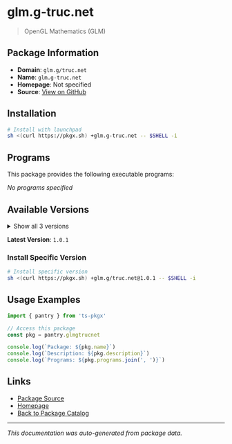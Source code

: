 # glm.g-truc.net

> OpenGL Mathematics (GLM)

## Package Information

- **Domain**: `glm.g/truc.net`
- **Name**: `glm.g-truc.net`
- **Homepage**: Not specified
- **Source**: [View on GitHub](https://github.com/pkgxdev/pantry/tree/main/projects/glm.g-truc.net/package.yml)

## Installation

```bash
# Install with launchpad
sh <(curl https://pkgx.sh) +glm.g-truc.net -- $SHELL -i
```

## Programs

This package provides the following executable programs:

*No programs specified*

## Available Versions

<details>
<summary>Show all 3 versions</summary>

- `1.0.1`, `1.0.0`, `0.9.9.8`

</details>

**Latest Version**: `1.0.1`

### Install Specific Version

```bash
# Install specific version
sh <(curl https://pkgx.sh) +glm.g/truc.net@1.0.1 -- $SHELL -i
```

## Usage Examples

```typescript
import { pantry } from 'ts-pkgx'

// Access this package
const pkg = pantry.glmgtrucnet

console.log(`Package: ${pkg.name}`)
console.log(`Description: ${pkg.description}`)
console.log(`Programs: ${pkg.programs.join(', ')}`)
```

## Links

- [Package Source](https://github.com/pkgxdev/pantry/tree/main/projects/glm.g-truc.net/package.yml)
- [Homepage](#)
- [Back to Package Catalog](../package-catalog.md)

---

*This documentation was auto-generated from package data.*
